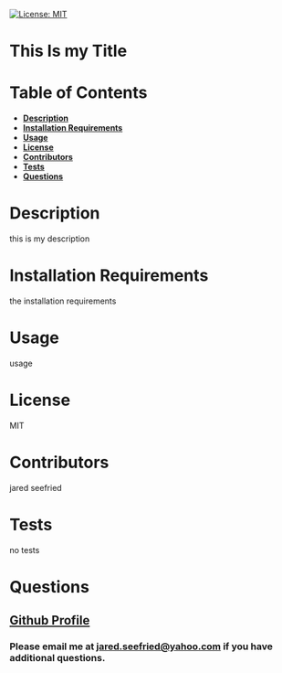 [![License: MIT](https://img.shields.io/badge/License-MIT-yellow.svg)](https://opensource.org/licenses/MIT)
  
  # This Is my Title
  
  # Table of Contents
  
  * **[Description](#Description)**  
  * **[Installation Requirements](#Installation-Requirements)**  
  * **[Usage](#Usage)**  
  * **[License](#License)**    
  * **[Contributors](#Contributors)**  
  * **[Tests](#Tests)**  
  * **[Questions](#Questions)** 
  
  # Description
  
  this is my description
  
  # Installation Requirements
  
  the installation requirements
  
  # Usage
  
  usage
  
  # License 
  
  MIT
  
  # Contributors
  
  jared seefried
  
  # Tests
  
  no tests
  
  # Questions
  
    
  ## [Github Profile](https://github.com/jaredseefried "Title")

  ### Please email me at jared.seefried@yahoo.com if you have additional questions. 